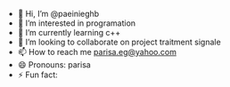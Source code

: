- 👋 Hi, I’m @paeinieghb
- 👀 I’m interested in  programation
- 🌱 I’m currently learning c++
- 💞️ I’m looking to collaborate on project traitment signale 
- 📫 How to reach me parisa.eg@yahoo.com
- 😄 Pronouns: parisa
- ⚡ Fun fact: 

<!---
paeinieghb/paeinieghb is a ✨ special ✨ repository because its `README.md` (this file) appears on your GitHub profile.
You can click the Preview link to take a look at your changes.
--->
